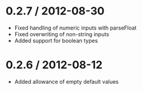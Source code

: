 
0.2.7 / 2012-08-30
==================

  * Fixed handling of numeric inputs with parseFloat
  * Fixed overwriting of non-string inputs
  * Added support for boolean types

0.2.6 / 2012-08-12
==================

  * Added allowance of empty default values

